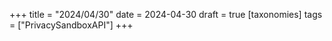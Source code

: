 +++
title = "2024/04/30"
date = 2024-04-30
draft = true
[taxonomies]
tags = ["PrivacySandboxAPI"]
+++
